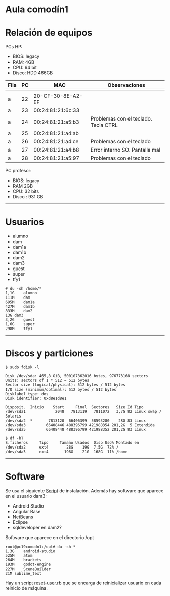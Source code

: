 
# Aula comodín1


# Relación de equipos

PCs HP:
* BIOS: legacy
* RAM: 4GB
* CPU: 64 bit
* Disco: HDD 466GB

| Fila | PC | MAC               | Observaciones            |
| ---- | -- | ----------------- | ------------------------ |
|      |    |                  | |
| a    | 22 | 20-CF-30-8E-A2-EF | | PC profesor |
| a    | 23 | 00:24:81:21:6c:33 | |
| a    | 24 | 00:24:81:21:a5:b3 | Problemas con el teclado. Tecla CTRL |
| a    | 25 | 00:24:81:21:a4:ab | |
| a    | 26 | 00:24:81:21:a4:ce | Problemas con el teclado |
| a    | 27 | 00:24:81:21:a4:b8 | Error interno SO. Pantalla mal |
| a    | 28 | 00:24:81:21:a5:97 | Problemas con el teclado |

PC profesor: 
* BIOS: legacy
* RAM 2GB 
* CPU: 32 bits
* Disco : 931 GB

---
# Usuarios

* alumno
* dam
* dam1a
* dam1b
* dam2
* dam3
* guest
* super
* tfy1

```
# du -sh /home/*
1,1G	alumno
111M	dam
695M	dam1a
427M	dam1b
833M	dam2
13G	dam3
3,2G	guest
1,6G	super
298M	tfy1
```

---
# Discos y particiones

```
$ sudo fdisk -l

Disk /dev/sda: 465,8 GiB, 500107862016 bytes, 976773168 sectors
Units: sectors of 1 * 512 = 512 bytes
Sector size (logical/physical): 512 bytes / 512 bytes
I/O size (minimum/optimal): 512 bytes / 512 bytes
Disklabel type: dos
Disk identifier: 0xd8e1d8e1

Disposit.  Inicio    Start     Final  Sectores   Size Id Tipo
/dev/sda1             2048   7813119   7811072   3,7G 82 Linux swap / Solaris
/dev/sda2  *       7813120  66406399  58593280    28G 83 Linux
/dev/sda3         66408446 488396799 421988354 201,2G  5 Extendida
/dev/sda5         66408448 488396799 421988352 201,2G 83 Linux
```

```
$ df -hT
S.ficheros     Tipo     Tamaño Usados  Disp Uso% Montado en
/dev/sda2      ext4        28G    19G  7,5G  72% /
/dev/sda5      ext4       198G    21G  168G  11% /home
```

---
# Software

Se usa el siguiente [Script](files/script-instalar-aula206_v3.rb) de instalación. Además hay software que aparece en el usuario dam3:
* Android Studio
* Angular Base
* NetBeans
* Eclipse
* sqldeveloper en dam2?

Software que aparece en el directorio /opt
```
root@pc19comodn1:/opt# du -sh *
1,3G	android-studio
525M	atom
264M	brackets
193M	godot-engine
227M	SceneBuilder
21M	sublime_text
```

Hay un script [reset-user.rb](files/reset-user.rb) que se encarga de reinicializar usuario en cada reinicio de máquina.
